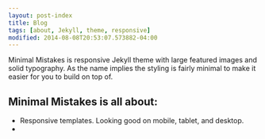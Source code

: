 ```yaml
---
layout: post-index
title: Blog
tags: [about, Jekyll, theme, responsive]
modified: 2014-08-08T20:53:07.573882-04:00
---
```


Minimal Mistakes is responsive Jekyll theme with large featured images and solid typography. As the name implies the styling is fairly minimal to make it easier for you to build on top of.

## Minimal Mistakes is all about:

* Responsive templates. Looking good on mobile, tablet, and desktop.
*